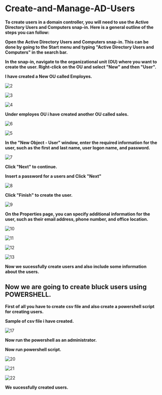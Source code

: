 # Create-and-Manage-AD-Users

<p1><b>To create users in a domain controller, you will need to use the Active Directory Users and Computers snap-in. Here is a general outline of the steps you can follow:</b></p1>


<p1><b>Open the Active Directory Users and Computers snap-in. This can be done by going to the Start menu and typing "Active Directory Users and Computers" in the search bar.</b></p1>


<p1><b>In the snap-in, navigate to the organizational unit (OU) where you want to create the user. Right-click on the OU and select "New" and then "User".</b></p1>

<p1><b>I have created a New OU called Employes.</b></p1>

![2](https://user-images.githubusercontent.com/86381942/209598470-e5b9a916-4758-44af-a968-7a0e4f6852bc.png)

![3](https://user-images.githubusercontent.com/86381942/209598523-49b2f5d5-171f-4950-8625-c099e2642b1f.png)

![4](https://user-images.githubusercontent.com/86381942/209598583-9c40a6f9-74b4-4c77-a374-6e590615708b.png)


 <p1><b> Under employes OU i have created another OU called sales.</b></p1>

![6](https://user-images.githubusercontent.com/86381942/209598641-ead555e5-cfe2-468f-96fd-59548c231cc6.png)


![5](https://user-images.githubusercontent.com/86381942/209598606-a0c04ba9-8fd8-4084-b681-4728c5af2040.png)


<p1><b> In the "New Object - User" window, enter the required information for the user, such as the first and last name, user logon name, and password.</b></p1>

![7](https://user-images.githubusercontent.com/86381942/209598688-455708d3-3e7b-4b97-9251-ea428b614e85.png)

<p1><b> Click "Next" to continue.</b></p1>

<p1><b> Insert a password for a users and Click "Next" </b></p1>

![8](https://user-images.githubusercontent.com/86381942/209598798-877492c8-3dc4-4a26-a79a-5efc937a5b79.png)

<p1><b> Click "Finish" to create the user.</b></p1>

![9](https://user-images.githubusercontent.com/86381942/209598846-c82e495c-b74a-4ad1-a036-ce15dda46f0e.png)

<p1><b> On the Properties page, you can specify additional information for the user, such as their email address, phone number, and office location.</b></p1>

![10](https://user-images.githubusercontent.com/86381942/209598873-69ecf041-5cdd-4f91-8487-59e457b03edb.png)

![11](https://user-images.githubusercontent.com/86381942/209598881-a28edd7c-ed25-41e8-b6f6-30b1fcc6824a.png)

![12](https://user-images.githubusercontent.com/86381942/209598889-1d77135b-4f5d-42b9-bcf6-65aef06db63a.png)

![13](https://user-images.githubusercontent.com/86381942/209598895-c73bb0d0-3e44-4134-b735-dd0fa3e33f78.png)

<p1><b>Now we sucessfully create users and also include some information about the users.</b></p1>

<h2> <b> Now we are going to create bluck users using POWERSHELL.</b></h2>

<p1><b>First of all you have to create csv file and also create a powershell script for creating users.</b></p1>

<p1><b>Sample of csv file i have created.</b></p1>

![17](https://user-images.githubusercontent.com/86381942/209599036-8b862272-9a3f-4ec2-9537-5d6f46d20744.png)

<p1><b>Now run the powershell as an administrator.</b></p1>

<p1><b>Now run powershell script.</b></p1>

![20](https://user-images.githubusercontent.com/86381942/209599142-238a5988-6de5-41b2-aba6-65b1c23c3796.png)

![21](https://user-images.githubusercontent.com/86381942/209599152-9dc511b9-7ac8-4c5e-a3cc-0b0afd0e94ec.png)

![22](https://user-images.githubusercontent.com/86381942/209599161-5509175d-518f-4eff-9844-7ddf72793d7c.png)

<p1><b>We sucessfully created users.</b></p1>





















